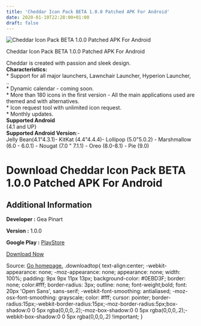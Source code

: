 ```yaml
---
title: 'Cheddar Icon Pack BETA 1.0.0 Patched APK For Android'
date: 2020-01-10T22:28:00+01:00
draft: false
---
```


![Cheddar Icon Pack BETA 1.0.0 Patched APK For Android](https://i0.wp.com/apkhome.net/wp-content/uploads/2020/01/Cheddar-Icon-Pack-BETA-1.0.0-Patched.png "Cheddar Icon Pack BETA 1.0.0 Patched APK For Android")

  

Cheddar Icon Pack BETA 1.0.0 Patched APK For Android

Cheddar is created with passion and sleek design.  
**Characteristics:**  
\* Support for all major launchers, Lawnchair Launcher, Hyperion Launcher, ..  
\* Dynamic calendar - coming soon.  
\* More than 180 icons in the first version - All the main applications used are themed and with alternatives.  
\* Icon request tool with unlimited icon request.  
\* Monthly updates.  
**Supported Android**  
{4.1 and UP}  
**Supported Android Version**:-  
Jelly Bean(4.1"4.3.1)- KitKat (4.4"4.4.4)- Lollipop (5.0"5.0.2) - Marshmallow (6.0 - 6.0.1) - Nougat (7.0 " 7.1.1) - Oreo (8.0-8.1) - Pie (9.0)

Download Cheddar Icon Pack BETA 1.0.0 Patched APK For Android
=============================================================

Additional Information
----------------------

**Developer :** Gea Pinart

**Version :** 1.0.0

**Google Play :** [PlayStore](https://play.google.com/store/apps/details?id=com.cheddar.iconapck&hl=en)

  

[Download Now](https://store4app.co/post/cheddar-icon-pack-beta-1-0-0-patched-apk-for-android_1578681966)

  
Source: [Go homepage.](https://store4app.co/post/cheddar-icon-pack-beta-1-0-0-patched-apk-for-android_1578681966) .downloadtop{ text-align:center; -webkit-appearance: none; -moz-appearance: none; appearance: none; width: 100%; padding: 9px 9px 11px 13px; background-color: #0EBD3F; border: none; color:#fff; border-radius: 3px; outline: none; font-weight;bold; font: 20px 'Open Sans', sans-serif; -webkit-font-smoothing: antialiased; -moz-osx-font-smoothing: grayscale; color: #fff; cursor: pointer; border-radius:15px;-webkit-border-radius:15px;-moz-border-radius:5px;box-shadow:0 0 5px rgba(0,0,0,.2);-moz-box-shadow:0 0 5px rgba(0,0,0,.2);-webkit-box-shadow:0 0 5px rgba(0,0,0,.2) !important; }